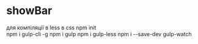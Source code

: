# showBar
для компіляції в less в css
  npm init<br>
  npm i gulp-cli -g
  npm i gulp
  npm i gulp-less
  npm i --save-dev gulp-watch
